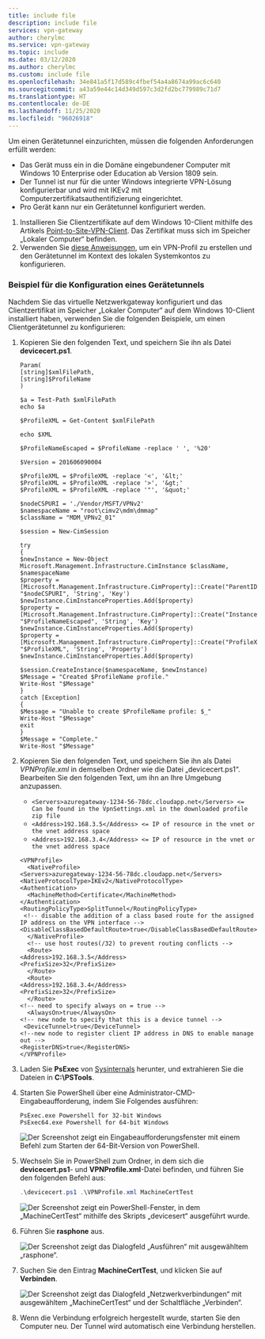 ```yaml
---
title: include file
description: include file
services: vpn-gateway
author: cherylmc
ms.service: vpn-gateway
ms.topic: include
ms.date: 03/12/2020
ms.author: cherylmc
ms.custom: include file
ms.openlocfilehash: 34e841a5f17d589c4fbef54a4a8674a99ac6c640
ms.sourcegitcommit: a43a59e44c14d349d597c3d2fd2bc779989c71d7
ms.translationtype: HT
ms.contentlocale: de-DE
ms.lasthandoff: 11/25/2020
ms.locfileid: "96026918"
---
```

Um einen Gerätetunnel einzurichten, müssen die folgenden Anforderungen erfüllt werden:

* Das Gerät muss ein in die Domäne eingebundener Computer mit Windows 10 Enterprise oder Education ab Version 1809 sein.
* Der Tunnel ist nur für die unter Windows integrierte VPN-Lösung konfigurierbar und wird mit IKEv2 mit Computerzertifikatsauthentifizierung eingerichtet.
* Pro Gerät kann nur ein Gerätetunnel konfiguriert werden.

1. Installieren Sie Clientzertifikate auf dem Windows 10-Client mithilfe des Artikels [Point-to-Site-VPN-Client](../articles/vpn-gateway/point-to-site-how-to-vpn-client-install-azure-cert.md). Das Zertifikat muss sich im Speicher „Lokaler Computer“ befinden.
1. Verwenden Sie [diese Anweisungen](/windows-server/remote/remote-access/vpn/vpn-device-tunnel-config#vpn-device-tunnel-configuration), um ein VPN-Profil zu erstellen und den Gerätetunnel im Kontext des lokalen Systemkontos zu konfigurieren.

### <a name="configuration-example-for-device-tunnel"></a>Beispiel für die Konfiguration eines Gerätetunnels

Nachdem Sie das virtuelle Netzwerkgateway konfiguriert und das Clientzertifikat im Speicher „Lokaler Computer“ auf dem Windows 10-Client installiert haben, verwenden Sie die folgenden Beispiele, um einen Clientgerätetunnel zu konfigurieren:

1. Kopieren Sie den folgenden Text, und speichern Sie ihn als Datei **devicecert.ps1**.

   ```
   Param(
   [string]$xmlFilePath,
   [string]$ProfileName
   )

   $a = Test-Path $xmlFilePath
   echo $a

   $ProfileXML = Get-Content $xmlFilePath

   echo $XML

   $ProfileNameEscaped = $ProfileName -replace ' ', '%20'

   $Version = 201606090004

   $ProfileXML = $ProfileXML -replace '<', '&lt;'
   $ProfileXML = $ProfileXML -replace '>', '&gt;'
   $ProfileXML = $ProfileXML -replace '"', '&quot;'

   $nodeCSPURI = './Vendor/MSFT/VPNv2'
   $namespaceName = "root\cimv2\mdm\dmmap"
   $className = "MDM_VPNv2_01"

   $session = New-CimSession

   try
   {
   $newInstance = New-Object Microsoft.Management.Infrastructure.CimInstance $className, $namespaceName
   $property = [Microsoft.Management.Infrastructure.CimProperty]::Create("ParentID", "$nodeCSPURI", 'String', 'Key')
   $newInstance.CimInstanceProperties.Add($property)
   $property = [Microsoft.Management.Infrastructure.CimProperty]::Create("InstanceID", "$ProfileNameEscaped", 'String', 'Key')
   $newInstance.CimInstanceProperties.Add($property)
   $property = [Microsoft.Management.Infrastructure.CimProperty]::Create("ProfileXML", "$ProfileXML", 'String', 'Property')
   $newInstance.CimInstanceProperties.Add($property)

   $session.CreateInstance($namespaceName, $newInstance)
   $Message = "Created $ProfileName profile."
   Write-Host "$Message"
   }
   catch [Exception]
   {
   $Message = "Unable to create $ProfileName profile: $_"
   Write-Host "$Message"
   exit
   }
   $Message = "Complete."
   Write-Host "$Message"
   ```
1. Kopieren Sie den folgenden Text, und speichern Sie ihn als Datei _*_VPNProfile.xml_*_ in demselben Ordner wie die Datei „devicecert.ps1“. Bearbeiten Sie den folgenden Text, um ihn an Ihre Umgebung anzupassen.

   * `<Servers>azuregateway-1234-56-78dc.cloudapp.net</Servers> <= Can be found in the VpnSettings.xml in the downloaded profile zip file`
   * `<Address>192.168.3.5</Address> <= IP of resource in the vnet or the vnet address space`
   * `<Address>192.168.3.4</Address> <= IP of resource in the vnet or the vnet address space`

   ```
   <VPNProfile>  
     <NativeProfile>  
   <Servers>azuregateway-1234-56-78dc.cloudapp.net</Servers>  
   <NativeProtocolType>IKEv2</NativeProtocolType>  
   <Authentication>  
     <MachineMethod>Certificate</MachineMethod>  
   </Authentication>  
   <RoutingPolicyType>SplitTunnel</RoutingPolicyType>  
    <!-- disable the addition of a class based route for the assigned IP address on the VPN interface -->
   <DisableClassBasedDefaultRoute>true</DisableClassBasedDefaultRoute>  
     </NativeProfile> 
     <!-- use host routes(/32) to prevent routing conflicts -->  
     <Route>  
   <Address>192.168.3.5</Address>  
   <PrefixSize>32</PrefixSize>  
     </Route>  
     <Route>  
   <Address>192.168.3.4</Address>  
   <PrefixSize>32</PrefixSize>  
     </Route>  
   <!-- need to specify always on = true --> 
     <AlwaysOn>true</AlwaysOn> 
   <!-- new node to specify that this is a device tunnel -->  
    <DeviceTunnel>true</DeviceTunnel>
   <!--new node to register client IP address in DNS to enable manage out -->
   <RegisterDNS>true</RegisterDNS>
   </VPNProfile>
   ```
1. Laden Sie **PsExec** von [Sysinternals](/sysinternals/downloads/psexec) herunter, und extrahieren Sie die Dateien in **C:\PSTools**.
1. Starten Sie PowerShell über eine Administrator-CMD-Eingabeaufforderung, indem Sie Folgendes ausführen:

   ```
   PsExec.exe Powershell for 32-bit Windows
   PsExec64.exe Powershell for 64-bit Windows
   ```

   ![Der Screenshot zeigt ein Eingabeaufforderungsfenster mit einem Befehl zum Starten der 64-Bit-Version von PowerShell.](./media/vpn-gateway-vwan-always-on-device/powershell.png)
1. Wechseln Sie in PowerShell zum Ordner, in dem sich die **devicecert.ps1**- und **VPNProfile.xml**-Datei befinden, und führen Sie den folgenden Befehl aus:

   ```powershell
   .\devicecert.ps1 .\VPNProfile.xml MachineCertTest
   ```
   
   ![Der Screenshot zeigt ein PowerShell-Fenster, in dem „MachineCertTest“ mithilfe des Skripts „devicesert“ ausgeführt wurde.](./media/vpn-gateway-vwan-always-on-device/machinecerttest.png)
1. Führen Sie **rasphone** aus.

   ![Der Screenshot zeigt das Dialogfeld „Ausführen“ mit ausgewähltem „rasphone“.](./media/vpn-gateway-vwan-always-on-device/rasphone.png)
1. Suchen Sie den Eintrag **MachineCertTest**, und klicken Sie auf **Verbinden**.

   ![Der Screenshot zeigt das Dialogfeld „Netzwerkverbindungen“ mit ausgewähltem „MachineCertTest“ und der Schaltfläche „Verbinden“.](./media/vpn-gateway-vwan-always-on-device/connect.png)
1. Wenn die Verbindung erfolgreich hergestellt wurde, starten Sie den Computer neu. Der Tunnel wird automatisch eine Verbindung herstellen.